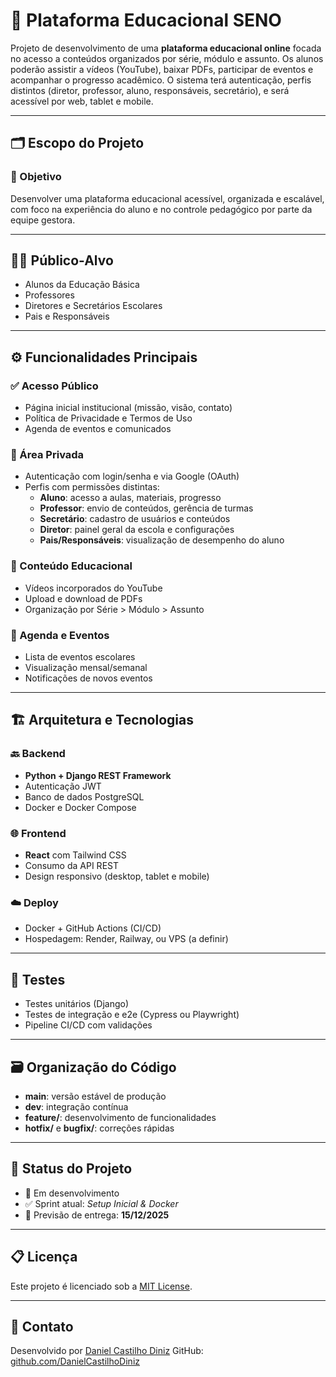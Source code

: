 # 🧠 Plataforma Educacional SENO

Projeto de desenvolvimento de uma **plataforma educacional online** focada no acesso a conteúdos organizados por série, módulo e assunto. Os alunos poderão assistir a vídeos (YouTube), baixar PDFs, participar de eventos e acompanhar o progresso acadêmico. O sistema terá autenticação, perfis distintos (diretor, professor, aluno, responsáveis, secretário), e será acessível por web, tablet e mobile.

---

## 🗂️ Escopo do Projeto

### 🎯 Objetivo
Desenvolver uma plataforma educacional acessível, organizada e escalável, com foco na experiência do aluno e no controle pedagógico por parte da equipe gestora.

---

## 👨‍🏫 Público-Alvo

- Alunos da Educação Básica
- Professores
- Diretores e Secretários Escolares
- Pais e Responsáveis

---

## ⚙️ Funcionalidades Principais

### ✅ Acesso Público
- Página inicial institucional (missão, visão, contato)
- Política de Privacidade e Termos de Uso
- Agenda de eventos e comunicados

### 🔐 Área Privada
- Autenticação com login/senha e via Google (OAuth)
- Perfis com permissões distintas:
  - **Aluno**: acesso a aulas, materiais, progresso
  - **Professor**: envio de conteúdos, gerência de turmas
  - **Secretário**: cadastro de usuários e conteúdos
  - **Diretor**: painel geral da escola e configurações
  - **Pais/Responsáveis**: visualização de desempenho do aluno

### 🎥 Conteúdo Educacional
- Vídeos incorporados do YouTube
- Upload e download de PDFs
- Organização por Série > Módulo > Assunto

### 📆 Agenda e Eventos
- Lista de eventos escolares
- Visualização mensal/semanal
- Notificações de novos eventos

---

## 🏗️ Arquitetura e Tecnologias

### 🔙 Backend
- **Python + Django REST Framework**
- Autenticação JWT
- Banco de dados PostgreSQL
- Docker e Docker Compose

### 🌐 Frontend
- **React** com Tailwind CSS
- Consumo da API REST
- Design responsivo (desktop, tablet e mobile)

### ☁️ Deploy
- Docker + GitHub Actions (CI/CD)
- Hospedagem: Render, Railway, ou VPS (a definir)

---

## 🧪 Testes
- Testes unitários (Django)
- Testes de integração e e2e (Cypress ou Playwright)
- Pipeline CI/CD com validações

---

## 🗃️ Organização do Código

- **main**: versão estável de produção
- **dev**: integração contínua
- **feature/**: desenvolvimento de funcionalidades
- **hotfix/** e **bugfix/**: correções rápidas

---

## 📌 Status do Projeto

- 🚧 Em desenvolvimento
- ✅ Sprint atual: *Setup Inicial & Docker*
- 📅 Previsão de entrega: **15/12/2025**

---

## 📋 Licença

Este projeto é licenciado sob a [MIT License](LICENSE).

---

## 🤝 Contato

Desenvolvido por [Daniel Castilho Diniz](mailto:danielcastilhodiniz@gmail.com)
GitHub: [github.com/DanielCastilhoDiniz](https://github.com/DanielCastilhoDiniz)

